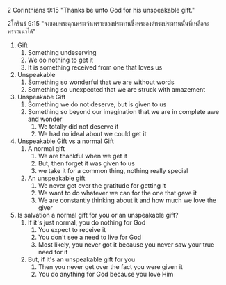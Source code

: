 2 Corinthians 9:15 "Thanks be unto God for his unspeakable gift."

2โครินธ์ 9:15 "จงขอบพระคุณพระเจ้าเพราะของประทานซึ่งพระองค์ทรงประทานนั้นที่เหลือจะพรรณนาได้"

1. Gift
   1. Something undeserving
   2. We do nothing to get it
   3. It is something received from one that loves us
2. Unspeakable
   1. Something so wonderful that we are without words
   2. Something so unexpected that we are struck with amazement
3. Unspeakabe Gift
   1. Something we do not deserve, but is given to us
   2. Something so beyond our imagination that we are in complete awe and wonder
      1. We totally did not deserve it
      2. We had no ideal about we could get it
4. Unspeakable Gift vs a normal Gift
   1. A normal gift
      1. We are thankful when we get it
      2. But, then forget it was given to us
      3. we take it for a common thing, nothing really special
   2. An unspeakable gift
      1. We never get over the gratitude for getting it
      2. We want to do whatever we can for the one that gave it
      3. We are constantly thinking about it and how much we love the giver
5. Is salvation a normal gift for you or an unspeakable gift?
   1. If it's just normal, you do nothing for God
      1. You expect to receive it
      2. You don't see a need to live for God
      3. Most likely, you never got it because you never saw your true need for it
   2. But, if it's an unspeakable gift for you
      1. Then you never get over the fact you were given it
      2. You do anything for God because you love Him